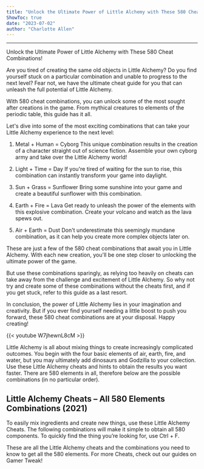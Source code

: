 ```yaml
---
title: "Unlock the Ultimate Power of Little Alchemy with These 580 Cheat Combinations!"
ShowToc: true 
date: "2023-07-02"
author: "Charlotte Allen"
---
```

*****
Unlock the Ultimate Power of Little Alchemy with These 580 Cheat Combinations!

Are you tired of creating the same old objects in Little Alchemy? Do you find yourself stuck on a particular combination and unable to progress to the next level? Fear not, we have the ultimate cheat guide for you that can unleash the full potential of Little Alchemy.

With 580 cheat combinations, you can unlock some of the most sought after creations in the game. From mythical creatures to elements of the periodic table, this guide has it all. 

Let's dive into some of the most exciting combinations that can take your Little Alchemy experience to the next level:

1. Metal + Human = Cyborg
This unique combination results in the creation of a character straight out of science fiction. Assemble your own cyborg army and take over the Little Alchemy world! 

2. Light + Time = Day
If you're tired of waiting for the sun to rise, this combination can instantly transform your game into daylight. 

3. Sun + Grass = Sunflower
Bring some sunshine into your game and create a beautiful sunflower with this combination.

4. Earth + Fire = Lava
Get ready to unleash the power of the elements with this explosive combination. Create your volcano and watch as the lava spews out.

5. Air + Earth = Dust
Don't underestimate this seemingly mundane combination, as it can help you create more complex objects later on.

These are just a few of the 580 cheat combinations that await you in Little Alchemy. With each new creation, you'll be one step closer to unlocking the ultimate power of the game.

But use these combinations sparingly, as relying too heavily on cheats can take away from the challenge and excitement of Little Alchemy. So why not try and create some of these combinations without the cheats first, and if you get stuck, refer to this guide as a last resort.

In conclusion, the power of Little Alchemy lies in your imagination and creativity. But if you ever find yourself needing a little boost to push you forward, these 580 cheat combinations are at your disposal. Happy creating!

{{< youtube W7jhewnL8cM >}} 



Little Alchemy is all about mixing things to create increasingly complicated outcomes. You begin with the four basic elements of air, earth, fire, and water, but you may ultimately add dinosaurs and Godzilla to your collection. Use these Little Alchemy cheats and hints to obtain the results you want faster. There are 580 elements in all, therefore below are the possible combinations (in no particular order).
 
## Little Alchemy Cheats – All 580 Elements Combinations (2021)
 

 
To easily mix ingredients and create new things, use these Little Alchemy Cheats. The following combinations will make it simple to obtain all 580 components. To quickly find the thing you’re looking for, use Ctrl + F.
 
These are all the Little Alchemy cheats and the combinations you need to know to get all the 580 elements. For more Cheats, check out our guides on Gamer Tweak!



